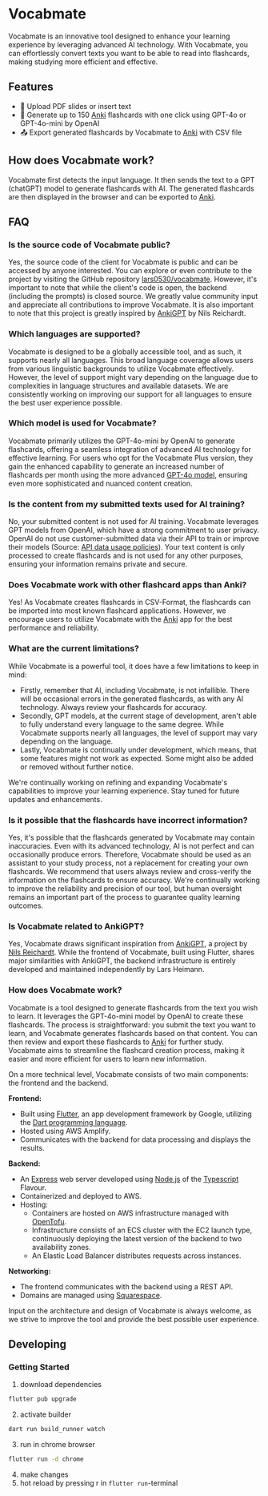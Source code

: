 # Vocabmate

Vocabmate is an innovative tool designed to enhance your learning experience by leveraging advanced AI technology. With Vocabmate, you can effortlessly convert texts you want to be able to read into flashcards, making studying more efficient and effective.


## Features

- 📁 Upload PDF slides or insert text
- 🧠 Generate up to 150 [Anki](https://apps.ankiweb.net/) flashcards with one click using GPT-4o or GPT-4o-mini by OpenAI
- 📤 Export generated flashcards by Vocabmate to [Anki](https://apps.ankiweb.net/) with CSV file

## How does Vocabmate work?

Vocabmate first detects the input language. It then sends the text to a GPT (chatGPT) model to generate flashcards with AI. The generated flashcards are then displayed in the browser and can be exported to [Anki](https://apps.ankiweb.net/).

## FAQ

### Is the source code of Vocabmate public?
Yes, the source code of the client for Vocabmate is public and can be accessed by anyone interested. You can explore or even contribute to the project by visiting the GitHub repository [lars0530/vocabmate](https://github.com/lars0530/vocabmate). However, it's important to note that while the client's code is open, the backend (including the prompts) is closed source. We greatly value community input and appreciate all contributions to improve Vocabmate. It is also important to note that this project is greatly inspired by [AnkiGPT](https://ankigpt.help/) by Nils Reichardt.

### Which languages are supported?
Vocabmate is designed to be a globally accessible tool, and as such, it supports nearly all languages. This broad language coverage allows users from various linguistic backgrounds to utilize Vocabmate effectively. However, the level of support might vary depending on the language due to complexities in language structures and available datasets. We are consistently working on improving our support for all languages to ensure the best user experience possible.

### Which model is used for Vocabmate?
Vocabmate primarily utilizes the GPT-4o-mini by OpenAI to generate flashcards, offering a seamless integration of advanced AI technology for effective learning. For users who opt for the Vocabmate Plus version, they gain the enhanced capability to generate an increased number of flashcards per month using the more advanced [GPT-4o model](https://openai.com/index/hello-gpt-4o/), ensuring even more sophisticated and nuanced content creation.

### Is the content from my submitted texts used for AI training?
No, your submitted content is not used for AI training. Vocabmate leverages GPT models from OpenAI, which have a strong commitment to user privacy. OpenAI do not use customer-submitted data via their API to train or improve their models (Source: [API data usage policies](https://openai.com/policies/api-data-usage-policies)). Your text content is only processed to create flashcards and is not used for any other purposes, ensuring your information remains private and secure.

### Does Vocabmate work with other flashcard apps than Anki?
Yes! As Vocabmate creates flashcards in CSV-Format, the flashcards can be imported into most known flashcard applications. However, we encourage users to utilize Vocabmate with the [Anki](https://apps.ankiweb.net) app for the best performance and reliability.

### What are the current limitations?
While Vocabmate is a powerful tool, it does have a few limitations to keep in mind:

* Firstly, remember that AI, including Vocabmate, is not infallible. There will be occasional errors in the generated flashcards, as with any AI technology. Always review your flashcards for accuracy.
* Secondly, GPT models, at the current stage of development, aren't able to fully understand every language to the same degree. While Vocabmate supports nearly all languages, the level of support may vary depending on the language.
* Lastly, Vocabmate is continually under development, which means, that some features might not work as expected. Some might also be added or removed without further notice.

We're continually working on refining and expanding Vocabmate's capabilities to improve your learning experience. Stay tuned for future updates and enhancements.

### Is it possible that the flashcards have incorrect information?
Yes, it's possible that the flashcards generated by Vocabmate may contain inaccuracies. Even with its advanced technology, AI is not perfect and can occasionally produce errors. Therefore, Vocabmate should be used as an assistant to your study process, not a replacement for creating your own flashcards. We recommend that users always review and cross-verify the information on the flashcards to ensure accuracy. We're continually working to improve the reliability and precision of our tool, but human oversight remains an important part of the process to guarantee quality learning outcomes.

### Is Vocabmate related to AnkiGPT?
Yes, Vocabmate draws significant inspiration from [AnkiGPT](https://ankigpt.help), a project by [Nils Reichardt](https://www.linkedin.com/in/nilsreichardt). While the frontend of Vocabmate, built using Flutter, shares major similarities with AnkiGPT, the backend infrastructure is entirely developed and maintained independently by Lars Heimann.

### How does Vocabmate work?
Vocabmate is a tool designed to generate flashcards from the text you wish to learn. It leverages the GPT-4o-mini model by OpenAI to create these flashcards. The process is straightforward: you submit the text you want to learn, and Vocabmate generates flashcards based on that content. You can then review and export these flashcards to [Anki](https://apps.ankiweb.net) for further study. Vocabmate aims to streamline the flashcard creation process, making it easier and more efficient for users to learn new information.

On a more technical level, Vocabmate consists of two main components: the frontend and the backend.

**Frontend:**
* Built using [Flutter](https://flutter.dev/), an app development framework by Google, utilizing the [Dart programming language](https://dart.dev/).
* Hosted using AWS Amplify.
* Communicates with the backend for data processing and displays the results.

**Backend:**
* An [Express](https://expressjs.com/) web server developed using [Node.js](https://nodejs.org/en/) of the [Typescript](https://www.typescriptlang.org/) Flavour.
* Containerized and deployed to AWS.
* Hosting:
    * Containers are hosted on AWS infrastructure managed with [OpenTofu](https://opentofu.org/).
    * Infrastructure consists of an ECS cluster with the EC2 launch type, continuously deploying the latest version of the backend to two availability zones.
    * An Elastic Load Balancer distributes requests across instances.

**Networking:**
* The frontend communicates with the backend using a REST API.
* Domains are managed using [Squarespace](https://domains.squarespace.com/de/).

Input on the architecture and design of Vocabmate is always welcome, as we strive to improve the tool and provide the best possible user experience.

## Developing
### Getting Started

1. download dependencies
```bash
flutter pub upgrade
```
2. activate builder
```bash
dart run build_runner watch
```
3. run in chrome browser
```bash
flutter run -d chrome
```
4. make changes
5. hot reload by pressing r in `flutter run`-terminal